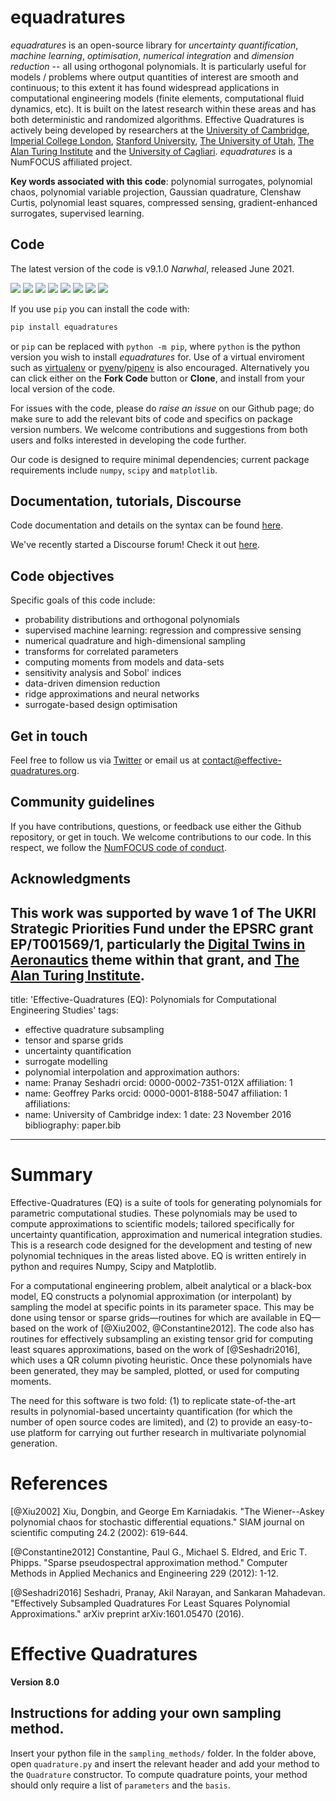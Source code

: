 # equadratures

*equadratures* is an open-source library for *uncertainty quantification*, *machine learning*, *optimisation*, *numerical integration* and *dimension reduction* -- all using orthogonal polynomials. It is particularly useful for models / problems where output quantities of interest are smooth and continuous; to this extent it has found widespread applications in computational engineering models (finite elements, computational fluid dynamics, etc). It is built on the latest research within these areas and has both deterministic and randomized algorithms. Effective Quadratures is actively being developed by researchers at the [University of Cambridge](https://www.cam.ac.uk), [Imperial College London](https://www.imperial.ac.uk), [Stanford University](https://www.stanford.edu), [The University of Utah](https://www.utah.edu), [The Alan Turing Institute](https://www.turing.ac.uk) and the [University of Cagliari](https://www.unica.it/unica/). *equadratures* is a NumFOCUS affiliated project.

**Key words associated with this code**: polynomial surrogates, polynomial chaos, polynomial variable projection, Gaussian quadrature, Clenshaw Curtis, polynomial least squares, compressed sensing, gradient-enhanced surrogates, supervised learning.

## Code

The latest version of the code is v9.1.0 *Narwhal*, released June 2021. 

![](https://travis-ci.com/equadratures/equadratures.svg?branch=master)
[![](https://coveralls.io/repos/github/Effective-Quadratures/Effective-Quadratures/badge.svg?branch=master)](https://coveralls.io/github/Effective-Quadratures/Effective-Quadratures)
[![](https://badge.fury.io/py/equadratures.svg)](https://pypi.org/project/equadratures/)
[![](https://joss.theoj.org/papers/10.21105/joss.00166/status.svg)](https://joss.theoj.org/papers/10.21105/joss.00166)
[![](https://img.shields.io/pypi/pyversions/equadratures.svg)](https://pypi.python.org/pypi/equadratures)
![](https://img.shields.io/github/stars/Effective-Quadratures/Effective-Quadratures.svg?style=flat-square&logo=github&label=Stars&logoColor=white)
![](https://static.pepy.tech/badge/equadratures/week)
[![](https://img.shields.io/discourse/status?server=https%3A%2F%2Fdiscourse.equadratures.org)](https://discourse.equadratures.org)

If you use `pip` you can install the code with:

```python
pip install equadratures
```

or `pip` can be replaced with `python -m pip`, where `python` is the python version you wish to install *equadratures* for. Use of a virtual enviroment such as [virtualenv](https://pypi.org/project/virtualenv/) or [pyenv](https://github.com/pyenv/pyenv)/[pipenv](https://pypi.org/project/pipenv/) is also encouraged. Alternatively you can click either on the **Fork Code** button or **Clone**, and install from your local version of the code.

For issues with the code, please do *raise an issue* on our Github page; do make sure to add the relevant bits of code and specifics on package version numbers. We welcome contributions and suggestions from both users and folks interested in developing the code further.

Our code is designed to require minimal dependencies; current package requirements include ``numpy``, ``scipy`` and ``matplotlib``.

## Documentation, tutorials, Discourse

Code documentation and details on the syntax can be found [here](https://equadratures.org/index.html).

We've recently started a Discourse forum! Check it out [here](https://discourse.equadratures.org/).

## Code objectives

Specific goals of this code include:

* probability distributions and orthogonal polynomials
* supervised machine learning: regression and compressive sensing
* numerical quadrature and high-dimensional sampling
* transforms for correlated parameters
* computing moments from models and data-sets
* sensitivity analysis and Sobol' indices
* data-driven dimension reduction
* ridge approximations and neural networks
* surrogate-based design optimisation 

## Get in touch

Feel free to follow us via [Twitter](https://twitter.com/EQuadratures) or email us at contact@effective-quadratures.org. 


## Community guidelines

If you have contributions, questions, or feedback use either the Github repository, or get in touch. We welcome contributions to our code. In this respect, we follow the [NumFOCUS code of conduct](https://numfocus.org/code-of-conduct). 

## Acknowledgments

This work was supported by wave 1 of The UKRI Strategic Priorities Fund under the EPSRC grant EP/T001569/1, particularly the [Digital Twins in Aeronautics](https://www.turing.ac.uk/research/research-projects/digital-twins-aeronautics) theme within that grant, and [The Alan Turing Institute](https://www.turing.ac.uk).
---
title: 'Effective-Quadratures (EQ): Polynomials for Computational Engineering Studies'
tags:
  - effective quadrature subsampling
  - tensor and sparse grids
  - uncertainty quantification
  - surrogate modelling
  - polynomial interpolation and approximation
authors:
 - name: Pranay Seshadri
   orcid: 0000-0002-7351-012X
   affiliation: 1
 - name: Geoffrey Parks
   orcid: 0000-0001-8188-5047
   affiliation: 1
affiliations:
 - name: University of Cambridge
   index: 1
date: 23 November 2016
bibliography: paper.bib
---

# Summary

Effective-Quadratures (EQ) is a suite of tools for generating polynomials for parametric computational studies. These polynomials may be used to compute approximations to scientific models; tailored specifically for uncertainty quantification, approximation and numerical integration studies. This is a research code designed for the development and testing of new polynomial techniques in the areas listed above. EQ is written entirely in python and requires Numpy, Scipy and Matplotlib.

For a computational engineering problem, albeit analytical or a black-box model, EQ constructs a polynomial approximation (or interpolant) by sampling the model at specific points in its parameter space. This may be done using tensor or sparse grids—routines for which are available in EQ—based on the work of [@Xiu2002, @Constantine2012]. The code also has routines for effectively subsampling an existing tensor grid for computing least squares approximations, based on the work of [@Seshadri2016], which uses a QR column pivoting heuristic. Once these polynomials have been generated, they may be sampled, plotted, or used for computing moments. 

The need for this software is two fold: (1) to replicate state-of-the-art results in polynomial-based uncertainty quantification (for which the number of open source codes are limited), and (2) to provide an easy-to-use platform for carrying out further research in multivariate polynomial generation. 

# References
[@Xiu2002] Xiu, Dongbin, and George Em Karniadakis. "The Wiener--Askey polynomial chaos for stochastic differential equations." SIAM journal on scientific computing 24.2 (2002): 619-644.

[@Constantine2012] Constantine, Paul G., Michael S. Eldred, and Eric T. Phipps. "Sparse pseudospectral approximation method." Computer Methods in Applied Mechanics and Engineering 229 (2012): 1-12.

[@Seshadri2016] Seshadri, Pranay, Akil Narayan, and Sankaran Mahadevan. "Effectively Subsampled Quadratures For Least Squares Polynomial Approximations." arXiv preprint arXiv:1601.05470 (2016).
# Effective Quadratures
**Version 8.0**

## Instructions for adding your own sampling method.
Insert your python file in the ``sampling_methods/`` folder. In the folder above, open ``quadrature.py`` and insert the relevant header and add your method to the ``Quadrature`` constructor. To compute quadrature points, your method should only require a list of ``parameters`` and the ``basis``. 
